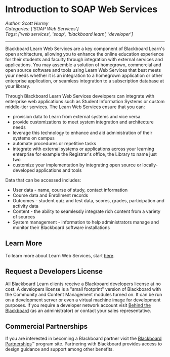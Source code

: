 # Introduction to SOAP Web Services
*Author: Scott Hurrey*  
*Categories: ['SOAP Web Services']*  
*Tags: ['web services', 'soap', 'blackboard learn', 'developer']*  
<hr />
Blackboard Learn Web Services are a key component of Blackboard Learn's open
architecture, allowing you to enhance the online education experience for
their students and faculty through integration with external services and
applications. You may assemble a solution of homegrown, commercial and open
source software and tools using Learn Web Services that best meets your needs
whether it is an integration to a homegrown application or other enterprise
application, or seamless integration to a subscription database at your
library.

Through Blackboard Learn Web Services developers can integrate with enterprise
web applications such as Student Information Systems or custom middle-tier
services. The Learn Web Services ensure that you can:

  * provision data to Learn from external systems and vice versa.
  * provide customizations to meet system integration and architecture needs
  * leverage this technology to enhance and aid administration of their systems on campus
  * automate procedures or repetitive tasks
  * integrate with external systems or applications across your learning enterprise for example the Registrar's office, the Library to name just two
  * customize your implementation by integrating open source or locally-developed applications and tools

Data that can be accessed includes:

  * User data - name, course of study, contact information
  * Course data and Enrollment records
  * Outcomes - student quiz and test data, scores, grades, participation and activity data
  * Content - the ability to seamlessly integrate rich content from a variety of sources
  * System management - information to help administrators manage and monitor their Blackboard software installations

## Learn More

To learn more about Learn Web Services, start
[here](Blackboard%20Learn%20SOAP%20Web%20Services.md).

## Request a Developers License

All Blackboard Learn clients receive a Blackboard developers license at no
cost. A developers license is a "small footprint" version of Blackboard with
the Community and Content Management modules turned on. It can be run on a
development server or even a virtual machine image for development purposes.
If you require a developer network account visit [Behind the
Blackboard](https://blackboard.secure.force.com/) (as an
administrator) or contact your sales representative.

## Commercial Partnerships

If you are interested in becoming a Blackboard partner visit the [Blackboard
Partnerships](https://www.blackboard.com/partnerships/partnerships-program.aspx)™ program site. Partnering with Blackboard provides access to
design guidance and support among other benefits.

